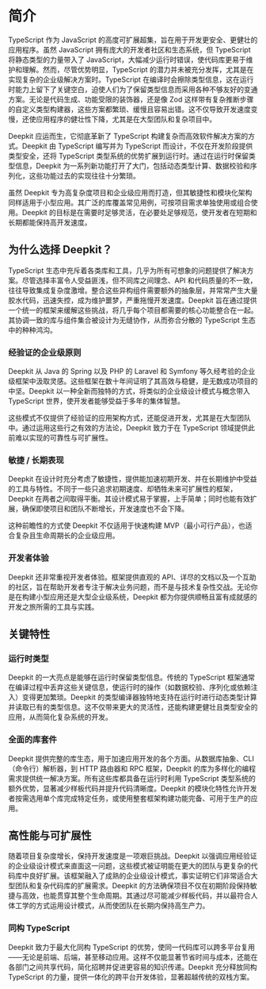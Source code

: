 # 简介

TypeScript 作为 JavaScript 的高度可扩展超集，旨在用于开发更安全、更健壮的应用程序。虽然 JavaScript 拥有庞大的开发者社区和生态系统，但 TypeScript 将静态类型的力量带入了 JavaScript，大幅减少运行时错误，使代码库更易于维护和理解。然而，尽管优势明显，TypeScript 的潜力并未被充分发挥，尤其是在实现复杂的企业级解决方案时。TypeScript 在编译时会擦除类型信息，这在运行时能力上留下了关键空白，迫使人们为了保留类型信息而采用各种不够友好的变通方案。无论是代码生成、功能受限的装饰器，还是像 Zod 这样带有复杂推断步骤的自定义类型构建器，这些方案都繁琐、缓慢且容易出错。这不仅导致开发速度变慢，还使应用程序的健壮性下降，尤其是在大型团队和复杂项目中。

Deepkit 应运而生，它彻底革新了 TypeScript 构建复杂而高效软件解决方案的方式。Deepkit 由 TypeScript 编写并为 TypeScript 而设计，不仅在开发阶段提供类型安全，还将 TypeScript 类型系统的优势扩展到运行时。通过在运行时保留类型信息，Deepkit 为一系列新功能打开了大门，包括动态类型计算、数据校验和序列化，这些功能过去的实现往往十分繁琐。

虽然 Deepkit 专为高复杂度项目和企业级应用而打造，但其敏捷性和模块化架构同样适用于小型应用。其广泛的库覆盖常见用例，可按项目需求单独使用或组合使用。Deepkit 的目标是在需要时足够灵活，在必要处足够规范，使开发者在短期和长期都能保持高开发速度。

## 为什么选择 Deepkit？

TypeScript 生态中充斥着各类库和工具，几乎为所有可想象的问题提供了解决方案。尽管选择丰富令人受益匪浅，但不同库之间理念、API 和代码质量的不一致，往往导致集成复杂度激增。整合这些异构组件需要额外的抽象层，并常常产生大量胶水代码，迅速失控，成为维护噩梦，严重拖慢开发速度。Deepkit 旨在通过提供一个统一的框架来缓解这些挑战，将几乎每个项目都需要的核心功能整合在一起。其协调一致的库与组件集合被设计为无缝协作，从而弥合分散的 TypeScript 生态中的种种鸿沟。

### 经验证的企业级原则

Deepkit 从 Java 的 Spring 以及 PHP 的 Laravel 和 Symfony 等久经考验的企业级框架中汲取灵感。这些框架在数十年间证明了其高效与稳健，是无数成功项目的中坚。Deepkit 以一种全新而独特的方式，将类似的企业级设计模式与概念带入 TypeScript 世界，使开发者能够受益于多年的集体智慧。

这些模式不仅提供了经验证的应用架构方式，还能促进开发，尤其是在大型团队中。通过运用这些行之有效的方法论，Deepkit 致力于在 TypeScript 领域提供此前难以实现的可靠性与可扩展性。

### 敏捷 / 长期表现

Deepkit 在设计时充分考虑了敏捷性，提供能加速初期开发、并在长期维护中受益的工具与特性。不同于一些只追求初期速度、却牺牲未来可扩展性的框架，Deepkit 在两者之间取得平衡。其设计模式易于掌握，上手简单；同时也能有效扩展，确保即使项目和团队不断增长，开发速度也不会下降。

这种前瞻性的方式使 Deepkit 不仅适用于快速构建 MVP（最小可行产品），也适合复杂且生命周期长的企业级应用。

### 开发者体验

Deepkit 还非常重视开发者体验。框架提供直观的 API、详尽的文档以及一个互助的社区，旨在帮助开发者专注于解决业务问题，而不是与技术复杂性交战。无论你是在构建小型应用还是大型企业级系统，Deepkit 都为你提供顺畅且富有成就感的开发之旅所需的工具与实践。

## 关键特性

### 运行时类型

Deepkit 的一大亮点是能够在运行时保留类型信息。传统的 TypeScript 框架通常在编译过程中丢弃这些关键信息，使运行时的操作（如数据校验、序列化或依赖注入）变得更加繁琐。Deepkit 的类型编译器独特地支持在运行时进行动态类型计算并读取已有的类型信息。这不仅带来更大的灵活性，还能构建更健壮且类型安全的应用，从而简化复杂系统的开发。

### 全面的库套件

Deepkit 提供完整的库生态，用于加速应用开发的各个方面。从数据库抽象、CLI（命令行）解析器，到 HTTP 路由器和 RPC 框架，Deepkit 的库为多样化的编程需求提供统一解决方案。所有这些库都具备在运行时利用 TypeScript 类型系统的额外优势，显著减少样板代码并提升代码清晰度。Deepkit 的模块化特性允许开发者按需选用单个库完成特定任务，或使用整套框架构建功能完备、可用于生产的应用。

## 高性能与可扩展性

随着项目复杂度增长，保持开发速度是一项艰巨挑战。Deepkit 以强调应用经验证的企业级设计模式来直面这一问题，这些模式被证明能在更大的团队与更复杂的代码库中良好扩展。该框架融入了成熟的企业级设计模式，事实证明它们非常适合大型团队和复杂代码库的扩展需求。Deepkit 的方法确保项目不仅在初期阶段保持敏捷与高效，也能贯穿其整个生命周期。其通过尽可能减少样板代码，并以最符合人体工学的方式运用设计模式，从而使团队在长期内保持高生产力。

### 同构 TypeScript

Deepkit 致力于最大化同构 TypeScript 的优势，使同一代码库可以跨多平台复用——无论是前端、后端，甚至移动应用。这样不仅能显著节省时间与成本，还能在各部门之间共享代码，简化招聘并促进更容易的知识传递。Deepkit 充分释放同构 TypeScript 的力量，提供一体化的跨平台开发体验，显著超越传统的双栈方案。